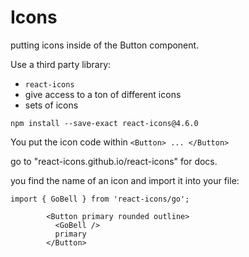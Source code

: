 # Icons

putting icons inside of the Button component.

Use a third party library:

- `react-icons`
- give access to a ton of different icons
- sets of icons

`npm install --save-exact react-icons@4.6.0`

You put the icon code within `<Button> ... </Button>`

go to "react-icons.github.io/react-icons" for docs.

you find the name of an icon and import it into your file:

`import { GoBell } from 'react-icons/go';`

```
        <Button primary rounded outline>
          <GoBell />
          primary
        </Button>
```
